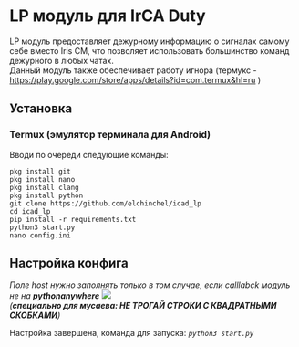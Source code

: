 # LP модуль для IrCA Duty
LP модуль предоставляет дежурному информацию о сигналах самому себе вместо Iris CM, что позволяет использовать большинство команд дежурного в любых чатах.\
Данный модуль также обеспечивает работу игнора (термукс - https://play.google.com/store/apps/details?id=com.termux&hl=ru )

## Установка
### Termux (эмулятор терминала для Android)
Вводи по очереди следующие команды:
```shell script
pkg install git
pkg install nano
pkg install clang
pkg install python
git clone https://github.com/elchinchel/icad_lp
cd icad_lp
pip install -r requirements.txt
python3 start.py
nano config.ini
```
## Настройка конфига
*Поле host нужно заполнять только в том случае, если calllabck модуль не на **pythonanywhere***
![](https://sun9-59.userapi.com/UbdxCZB2ar_COycjt8r4aKuui2N1iagUkjW_-A/KAG4gtp-qhs.jpg)\
*(**специально для мусаева: НЕ ТРОГАЙ СТРОКИ С КВАДРАТНЫМИ СКОБКАМИ**)*

Настройка завершена, команда для запуска: *`python3 start.py`*
